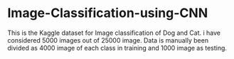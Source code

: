 # Image-Classification-using-CNN
 This is the Kaggle dataset for Image classification of Dog and Cat. i have considered 5000 images out of 25000 image. Data is manually been divided as 4000 image of each class in training and 1000 image as testing.
